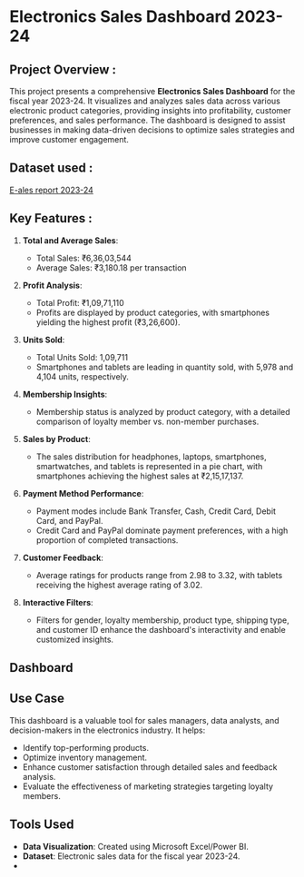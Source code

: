 # Electronics Sales Dashboard 2023-24

## Project Overview :
This project presents a comprehensive **Electronics Sales Dashboard** for the fiscal year 2023-24. It visualizes and analyzes sales data across various electronic product categories, providing insights into profitability, customer preferences, and sales performance. The dashboard is designed to assist businesses in making data-driven decisions to optimize sales strategies and improve customer engagement.

## Dataset used : 
<a href=''>E-ales report 2023-24 </a>

## Key Features :
1. **Total and Average Sales**:
   - Total Sales: ₹6,36,03,544
   - Average Sales: ₹3,180.18 per transaction

2. **Profit Analysis**:
   - Total Profit: ₹1,09,71,110
   - Profits are displayed by product categories, with smartphones yielding the highest profit (₹3,26,600).

3. **Units Sold**:
   - Total Units Sold: 1,09,711
   - Smartphones and tablets are leading in quantity sold, with 5,978 and 4,104 units, respectively.

4. **Membership Insights**:
   - Membership status is analyzed by product category, with a detailed comparison of loyalty member vs. non-member purchases.

5. **Sales by Product**:
   - The sales distribution for headphones, laptops, smartphones, smartwatches, and tablets is represented in a pie chart, with smartphones achieving the highest sales at ₹2,15,17,137.

6. **Payment Method Performance**:
   - Payment modes include Bank Transfer, Cash, Credit Card, Debit Card, and PayPal.
   - Credit Card and PayPal dominate payment preferences, with a high proportion of completed transactions.

7. **Customer Feedback**:
   - Average ratings for products range from 2.98 to 3.32, with tablets receiving the highest average rating of 3.02.

8. **Interactive Filters**:
   - Filters for gender, loyalty membership, product type, shipping type, and customer ID enhance the dashboard's interactivity and enable customized insights.

## Dashboard

## Use Case
This dashboard is a valuable tool for sales managers, data analysts, and decision-makers in the electronics industry. It helps:
- Identify top-performing products.
- Optimize inventory management.
- Enhance customer satisfaction through detailed sales and feedback analysis.
- Evaluate the effectiveness of marketing strategies targeting loyalty members.

## Tools Used
- **Data Visualization**: Created using Microsoft Excel/Power BI.
- **Dataset**: Electronic sales data for the fiscal year 2023-24.
- 
